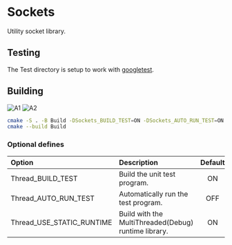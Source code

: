 # Sockets

Utility socket library.

## Testing

The Test directory is setup to work with [googletest](https://github.com/google/googletest).

## Building

![A1](https://github.com/chcly/Module.Sockets/actions/workflows/build-linux.yml/badge.svg)
![A2](https://github.com/chcly/Module.Sockets/actions/workflows/build-windows.yml/badge.svg)

```sh
cmake -S . -B Build -DSockets_BUILD_TEST=ON -DSockets_AUTO_RUN_TEST=ON
cmake --build Build
```

### Optional defines

| Option                    | Description                                          | Default |
| :------------------------ | :--------------------------------------------------- | :-----: |
| Thread_BUILD_TEST         | Build the unit test program.                         |   ON    |
| Thread_AUTO_RUN_TEST      | Automatically run the test program.                  |   OFF   |
| Thread_USE_STATIC_RUNTIME | Build with the MultiThreaded(Debug) runtime library. |   ON    |
